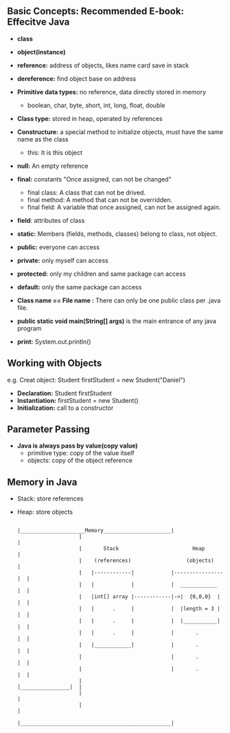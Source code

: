 ## Basic Concepts: Recommended E-book: Effecitve Java
  - <b>class</b>
  - <b>object(instance)</b>
  - <b>reference:</b> address of objects, likes name card save in stack
  - <b>dereference:</b> find object base on address
  - <b>Primitive data types:</b> no reference, data directly stored in memory
    - boolean, char, byte, short, int, long, float, double
  - <b>Class type:</b> stored in heap, operated by references
  - <b>Constructure:</b> a special method to initialize objects, must have the same name as the class
    - this: It is this object
  - <b>null:</b> An empty reference
  - <b>final:</b> constants "Once assigned, can not be changed"
    - final class: A class that can not be drived.
    - final method: A method that can not be overridden.
    - final field: A variable that once assigned, can not be assigned again.
  - <b>field</b>: attributes of class
  - <b>static:</b> Members (fields, methods, classes) belong to class, not object.
  - <b>public:</b> everyone can access
  - <b>private:</b> only myself can access
  - <b>protected:</b> only my children and same package can access
  - <b>default:</b> only the same package can access
  
  - <b>Class name == File name :</b> There can only be one public class per .java file.
  - <b>public static void main(String[] args)</b> is the main entrance of any java program
  - <b>print:</b> System.out.println()
 
## Working with Objects
e.g.
Creat object: Student firstStudent = new Student("Daniel")
  - <b>Declaration:</b> Student firstStudent
  - <b>Instantiation:</b> firstStudent = new Student()
  - <b>Initialization:</b> call to a constructor
  
## Parameter Passing
  - <b>Java is always pass by value(copy value)</b>
     - primitive type: copy of the value itself
     - objects: copy of the object reference
 
## Memory in Java
   - Stack: store references
   - Heap: store objects

                             |_____________________Memory______________________| 
                             |                                                 |   
                             |       Stack                        Heap         |
                             |    (references)                  (objects)      |
                             |   |------------|            |----------------|  |
                             |   |            |            |  ____________  |  |
                             |   |int[] array |------------|->|  {0,0,0}  | |  |
                             |   |      .     |            |  |length = 3 | |  |
                             |   |      .     |            |  |___________| |  |
                             |   |      .     |            |       .        |  |
                             |   |____________|            |       .        |  |
                             |                             |       .        |  |
                             |                             |       .        |  |
                             |                             |________________|  |
                             |                                                 |
                             |                                                 |
                             |_________________________________________________| 
